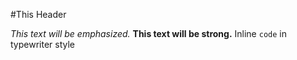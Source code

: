 #This Header

*This text will be emphasized.*
**This text will be strong.**
Inline `code` in typewriter style